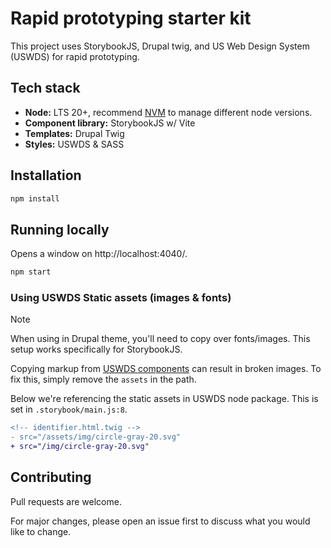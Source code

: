 # Rapid prototyping starter kit

This project uses StorybookJS, Drupal twig, and US Web Design System (USWDS) for rapid prototyping.

## Tech stack

- **Node:** LTS 20+, recommend [NVM](https://github.com/nvm-sh/nvm#installing-and-updating) to manage different node versions.
- **Component library:** StorybookJS w/ Vite
- **Templates:** Drupal Twig
- **Styles:** USWDS & SASS

## Installation

```sh
npm install
```

## Running locally

Opens a window on http://localhost:4040/.

```sh
npm start
```

### Using USWDS Static assets (images & fonts)

> [!NOTE]
> When using in Drupal theme, you'll need to copy over fonts/images. This setup works specifically for StorybookJS.

Copying markup from [USWDS components](https://designsystem.digital.gov/components/) can result in broken images. To fix this, simply remove the `assets` in the path.

Below we're referencing the static assets in USWDS node package. This is set in `.storybook/main.js:8`.

```diff
<!-- identifier.html.twig -->
- src="/assets/img/circle-gray-20.svg"
+ src="/img/circle-gray-20.svg"
```

## Contributing

Pull requests are welcome.

For major changes, please open an issue first to discuss what you would like to change.
